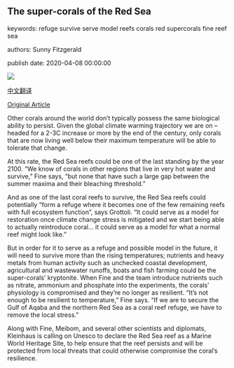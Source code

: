 ## The super-corals of the Red Sea

keywords: refuge survive serve model reefs corals red supercorals fine reef sea

authors: Sunny Fitzgerald

publish date: 2020-04-08 00:00:00

![](https://ichef.bbci.co.uk/wwfeatures/live/624_351/images/live/p0/89/0h/p0890hgs.jpg)

[中文翻译](The%20super-corals%20of%20the%20Red%20Sea_zh.md)

[Original Article](https://www.bbc.com/future/article/20200408-the-middle-eastern-corals-that-could-survive-climate-change)

Other corals around the world don’t typically possess the same biological ability to persist. Given the global climate warming trajectory we are on – headed for a 2-3C increase or more by the end of the century, only corals that are now living well below their maximum temperature will be able to tolerate that change.

At this rate, the Red Sea reefs could be one of the last standing by the year 2100. “We know of corals in other regions that live in very hot water and survive,” Fine says, “but none that have such a large gap between the summer maxima and their bleaching threshold.”

And as one of the last coral reefs to survive, the Red Sea reefs could potentially “form a refuge where it becomes one of the few remaining reefs with full ecosystem function”, says Grottoli. “It could serve as a model for restoration once climate change stress is mitigated and we start being able to actually reintroduce coral… it could serve as a model for what a normal reef might look like.”

But in order for it to serve as a refuge and possible model in the future, it will need to survive more than the rising temperatures; nutrients and heavy metals from human activity such as unchecked coastal development, agricultural and wastewater runoffs, boats and fish farming could be the super-corals’ kryptonite. When Fine and the team introduce nutrients such as nitrate, ammonium and phosphate into the experiments, the corals’ physiology is compromised and they’re no longer as resilient. “It’s not enough to be resilient to temperature,” Fine says. “If we are to secure the Gulf of Aqaba and the northern Red Sea as a coral reef refuge, we have to remove the local stress.”

Along with Fine, Meibom, and several other scientists and diplomats, Kleinhaus is calling on Unesco to declare the Red Sea reef as a Marine World Heritage Site, to help ensure that the reef persists and will be protected from local threats that could otherwise compromise the coral’s resilience.